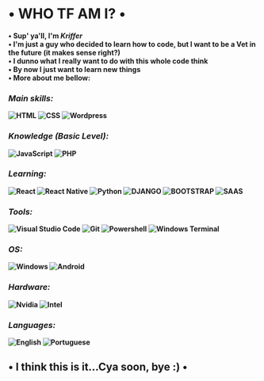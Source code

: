 <h1>• WHO TF AM I? •</h1>

<b>• Sup' ya'll, I'm <i>Kriffer</i></br>
• I'm just a guy who decided to learn how to code, but I want to be a Vet in the future (it makes sense right?)</br>
• I dunno what I really want to do with this whole code think</br>
• By now I just want to learn new things</br>
• More about me bellow:</br>

### ***Main skills:***
![HTML](https://img.shields.io/badge/HTML5-E34F26?style=for-the-badge&logo=html5&logoColor=white)
![CSS](https://img.shields.io/badge/CSS3-1572B6?style=for-the-badge&logo=css3&logoColor=white)
![Wordpress](https://img.shields.io/badge/Wordpress-21759B?style=for-the-badge&logo=wordpress&logoColor=white)
### ***Knowledge (Basic Level):***
![JavaScript](https://img.shields.io/badge/JavaScript-F7DF1E?style=for-the-badge&logo=javascript&logoColor=black)
![PHP](https://img.shields.io/badge/PHP-777BB4?style=for-the-badge&logo=php&logoColor=white)
### ***Learning:***
![React](https://img.shields.io/badge/React-20232A?style=for-the-badge&logo=react&logoColor=61DAFB)
![React Native](https://img.shields.io/badge/React_Native-20232A?style=for-the-badge&logo=react&logoColor=61DAFB)
![Python](https://img.shields.io/badge/Python-14354C?style=for-the-badge&logo=python&logoColor=white)
![DJANGO](https://img.shields.io/badge/Django-092E20?style=for-the-badge&logo=django&logoColor=white)
![BOOTSTRAP](https://img.shields.io/badge/Bootstrap-563D7C?style=for-the-badge&logo=bootstrap&logoColor=white)
![SAAS](https://img.shields.io/badge/Sass-CC6699?style=for-the-badge&logo=sass&logoColor=white)
### ***Tools:***
![Visual Studio Code](https://img.shields.io/badge/Visual_Studio_Code-0078D4?style=for-the-badge&logo=visual%20studio%20code&logoColor=white)
![Git](https://img.shields.io/badge/GIT-E44C30?style=for-the-badge&logo=git&logoColor=white)
![Powershell](https://img.shields.io/badge/powershell-5391FE?style=for-the-badge&logo=powershell&logoColor=white)
![Windows Terminal](https://img.shields.io/badge/windows%20terminal-4D4D4D?style=for-the-badge&logo=windows%20terminal&logoColor=white)
### ***OS:***
![Windows](https://img.shields.io/badge/Windows-0078D6?style=for-the-badge&logo=windows&logoColor=white)
![Android](https://img.shields.io/badge/Android-3DDC84?style=for-the-badge&logo=android&logoColor=white)
### ***Hardware:***
![Nvidia](https://img.shields.io/badge/NVIDIA-GTX1050-76B900?style=for-the-badge&logo=nvidia&logoColor=white)
![Intel](https://img.shields.io/badge/Intel-Core_i5_8400-0071C5?style=for-the-badge&logo=intel&logoColor=white)
### ***Languages:***
![English](https://img.shields.io/badge/-ENGLISH-brightgreen)
![Portuguese](https://img.shields.io/badge/%20-PORTUGUESE-brightgreen)

<h2>• I think this is it...Cya soon, bye :) •</h2>

